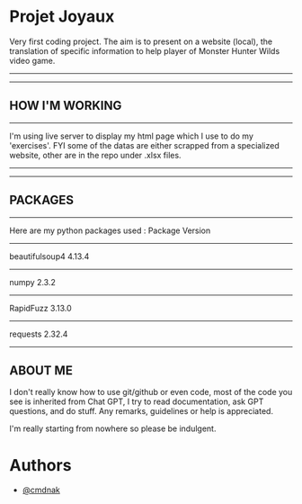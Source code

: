 
# Projet Joyaux

Very first coding project. The aim is to present on a website (local), the translation of specific information to help player of Monster Hunter Wilds video game.

--------
--------
HOW I'M WORKING 
--------
--------
I'm using live server to display my html page which I use to do my 'exercises'. 
FYI some of the datas are either scrapped from a specialized website, other are in the repo under .xlsx files.

---------
---------
PACKAGES
---------
---------
Here are  my python packages used : 
Package              Version
-------------------- -----------
beautifulsoup4       4.13.4
-------------------- -----------
numpy                2.3.2
-------------------- -----------
RapidFuzz            3.13.0
-------------------- -----------
requests             2.32.4

---------
ABOUT ME
---------

I don't really know how to use git/github or even code, most of the code you see is inherited from Chat GPT, I try to read documentation, ask GPT questions, and do stuff. 
Any remarks, guidelines or help is appreciated. 

I'm really starting from nowhere so please be indulgent. 

# Authors

- [@cmdnak](https://www.github.com/cmdnak)

